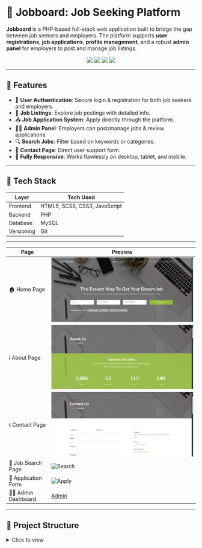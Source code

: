 # 💼 Jobboard: Job Seeking Platform

**Jobboard** is a PHP-based full-stack web application built to bridge the gap between job seekers and employers. The platform supports **user registrations**, **job applications**, **profile management**, and a robust **admin panel** for employers to post and manage job listings.

<p align="center">
  <img src="https://img.shields.io/badge/Built%20With-PHP-blue?style=for-the-badge&logo=php&logoColor=white">
  <img src="https://img.shields.io/badge/Database-MySQL-yellow?style=for-the-badge&logo=mysql&logoColor=black">
  <img src="https://img.shields.io/badge/Styling-HTML5%2C%20SCSS%2C%20CSS3-orange?style=for-the-badge&logo=css3&logoColor=white">
  <img src="https://img.shields.io/badge/Version%20Control-Git-black?style=for-the-badge&logo=git&logoColor=white">
</p>

---

## 📌 Features

- 🔐 **User Authentication**: Secure login & registration for both job seekers and employers.
- 📃 **Job Listings**: Explore job postings with detailed info.
- 📤 **Job Application System**: Apply directly through the platform.
- 🧑‍💼 **Admin Panel**: Employers can post/manage jobs & review applications.
- 🔍 **Search Jobs**: Filter based on keywords or categories.
- 💬 **Contact Page**: Direct user support form.
- 📱 **Fully Responsive**: Works flawlessly on desktop, tablet, and mobile.

---

## 🧰 Tech Stack

| Layer       | Tech Used                  |
|-------------|----------------------------|
| Frontend    | HTML5, SCSS, CSS3, JavaScript |
| Backend     | PHP                         |
| Database    | MySQL                       |
| Versioning  | Git                         |

---



| Page                  | Preview                             |
| --------------------- | ----------------------------------- |
| 🏠 Home Page          | ![Home](image/homepage.png)         |
| ℹ️ About Page         | ![About](image/about.png)           |
| 📞 Contact Page       | ![Contact](image/contact.png)       |
| 🔎 Job Search Page    | ![Search](image/search.png)         |
| 🧾 Application Form   | ![Apply](image/apply.png)           |
| 🧑‍💼 Admin Dashboard.  |[Admin](imageadmin-dashboard.png)


---

## 📁 Project Structure

<details>
<summary>Click to view</summary>

    Jobboard-Job-Seeking-Platform/
    ├── admin-panel/       # Admin dashboard and tools
    ├── auth/              # Login, Register, Logout functionality
    ├── categories/        # Job categories management
    ├── config/            # Database connection and settings
    ├── css/               # Compiled CSS
    ├── fonts/             # Custom fonts
    ├── general/           # Utility and helper scripts
    ├── images/            # Images and assets
    ├── includes/          # Reusable UI components (e.g. header.php)
    ├── jobs/              # Job-related logic and views
    ├── js/                # Frontend JS
    ├── scss/              # Styling sources
    ├── users/             # User profile handling
    ├── 404.php            # Custom error page
    ├── about.php          # About Us page
    ├── contact.php        # Contact form
    ├── index.php          # Landing/Home page
    ├── search.php         # Search result page
    └── README.md          # 📘 This file

---

⚙️ Getting Started

✅ Prerequisites

    PHP 7.x or above
    
    MySQL Server
    
    Apache/Nginx Web Server (XAMPP/WAMP recommended)
    
    Git (for cloning)


---

🚦 Installation Guide

Clone the Repository

    git clone https://github.com/bhaktofmahakal/Jobboard-Job-Seeking-Platform.git
    cd Jobboard-Job-Seeking-Platform

Set Up the Database

    Create a new MySQL database named jobboard
    
    Import the provided .sql file (if available) located in the config/ folder
    
    Configure DB Credentials

Open the file at: config/config.php

      define('DB_SERVER', 'localhost');
      define('DB_USERNAME', 'root');
      define('DB_PASSWORD', '');
      define('DB_NAME', 'jobboard');
      Run Locally

Place the project folder in the htdocs/ directory of XAMPP or root of your web server

Start Apache & MySQL

Visit in browser:

    http://localhost/Jobboard-Job-Seeking-Platform/



---

🤝 Contributing

We love contributions! Follow the steps below:

    Fork the repository
    
    Create your feature branch
    
    
    git checkout -b feature/YourFeature
    
    Commit your changes
    
    
    git commit -m "Add YourFeature"
    
    Push to your branch
    
    git push origin feature/YourFeature
    
    Open a Pull Request with details and screenshots!


---

📄 License

    This project is licensed under the MIT License.
    Feel free to use, modify, and distribute.

---

📬 Contact

Developer: Utsav Mishra

📧 Email: utsavmishraa005@gmail.com

🌐 GitHub: github.com/bhaktofmahakal

🔗 LinkedIn: linkedin.com/in/utsav-mishra1
